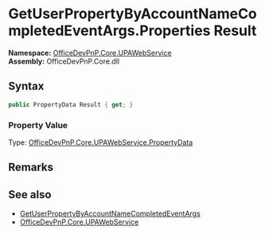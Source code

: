 # GetUserPropertyByAccountNameCompletedEventArgs.Properties Result
  

**Namespace:** [OfficeDevPnP.Core.UPAWebService](OfficeDevPnP.Core.UPAWebService.md)  
**Assembly:** OfficeDevPnP.Core.dll  
## Syntax
```C#
public PropertyData Result { get; }
```

### Property Value
Type: [OfficeDevPnP.Core.UPAWebService.PropertyData](OfficeDevPnP.Core.UPAWebService.PropertyData.md)  

## Remarks

  
## See also
- [GetUserPropertyByAccountNameCompletedEventArgs](OfficeDevPnP.Core.UPAWebService.GetUserPropertyByAccountNameCompletedEventArgs.md) 
- [OfficeDevPnP.Core.UPAWebService](OfficeDevPnP.Core.UPAWebService.md) 
